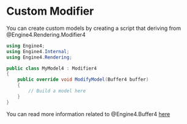 # Custom Modifier

You can create custom models by creating a script that deriving from @Engine4.Rendering.Modifier4

```c#
using Engine4;
using Engine4.Internal;
using Engine4.Rendering;

public class MyModel4 : Modifier4
{
	public override void ModifyModel(Buffer4 buffer)
	{
		// Build a model here
	}
}
```

You can read more information related to @Engine4.Buffer4 [here](../buffer.md)